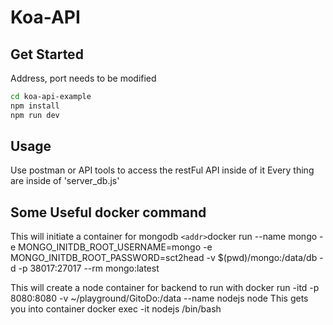 # Koa-API

## Get Started
Address, port needs to be modified

```bash
cd koa-api-example
npm install
npm run dev
```


## Usage
Use postman or API tools to access the restFul API inside of it
Every thing are inside of 'server_db.js'

## Some Useful docker command
This will initiate a container for mongodb
`<addr>`docker run --name mongo -e MONGO_INITDB_ROOT_USERNAME=mongo -e MONGO_INITDB_ROOT_PASSWORD=sct2head -v $(pwd)/mongo:/data/db -d -p 38017:27017 --rm mongo:latest

This will create a node container for backend to run with
docker run -itd -p 8080:8080  -v ~/playground/GitoDo:/data --name nodejs node
This gets you into container
docker exec -it nodejs /bin/bash
